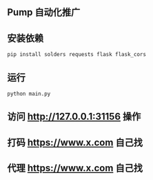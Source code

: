 ## Pump 自动化推广

## 安装依赖
`pip install solders requests flask flask_cors`

## 运行
`python main.py`

## 访问 http://127.0.0.1:31156 操作

## 打码 https://www.x.com 自己找
## 代理 https://www.x.com 自己找
